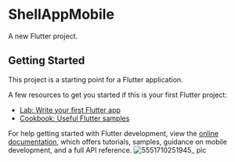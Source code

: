 # ShellAppMobile

A new Flutter project.

## Getting Started

This project is a starting point for a Flutter application.

A few resources to get you started if this is your first Flutter project:

- [Lab: Write your first Flutter app](https://docs.flutter.dev/get-started/codelab)
- [Cookbook: Useful Flutter samples](https://docs.flutter.dev/cookbook)

For help getting started with Flutter development, view the
[online documentation](https://docs.flutter.dev/), which offers tutorials,
samples, guidance on mobile development, and a full API reference.
![5551710251945_ pic](https://github.com/akl7777777/ShellAppMobile/assets/84266551/1048a062-4f7e-43b6-828f-b5fda29807c0)
